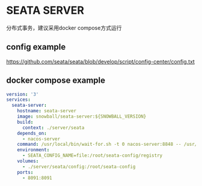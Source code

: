 # SEATA SERVER

分布式事务，建议采用docker compose方式运行

## config example
https://github.com/seata/seata/blob/develop/script/config-center/config.txt

## docker compose example
```yaml
version: '3'
services:
  seata-server:
    hostname: seata-server
    image: snowball/seata-server:${SNOWBALL_VERSION}
    build:
      context: ./server/seata
    depends_on:
      - nacos-server
    command: /usr/local/bin/wait-for.sh -t 0 nacos-server:8848 -- /usr/local/bin/startup.sh
    environment:
      - SEATA_CONFIG_NAME=file:/root/seata-config/registry
    volumes:
      - ./server/seata/config:/root/seata-config
    ports:
      - 8091:8091
```

